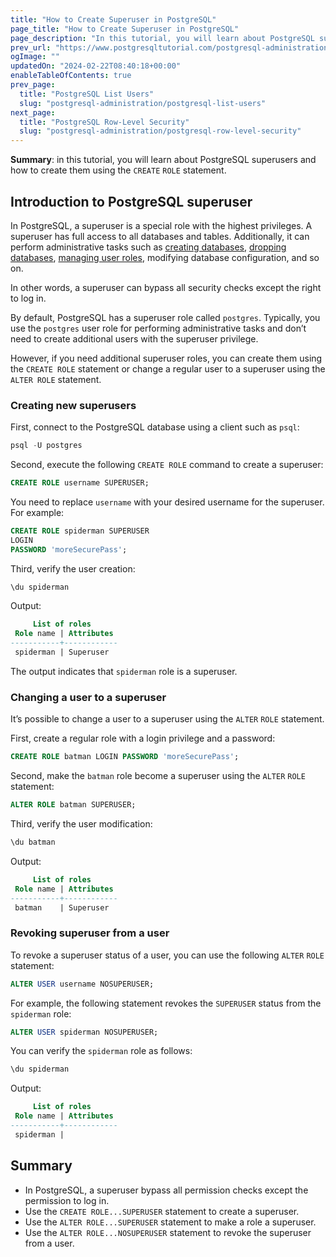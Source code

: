 ```yaml
---
title: "How to Create Superuser in PostgreSQL"
page_title: "How to Create Superuser in PostgreSQL"
page_description: "In this tutorial, you will learn about PostgreSQL superusers and how to create them using the CREATE ROLE statement."
prev_url: "https://www.postgresqltutorial.com/postgresql-administration/create-superuser-postgresql/"
ogImage: ""
updatedOn: "2024-02-22T08:40:18+00:00"
enableTableOfContents: true
prev_page: 
  title: "PostgreSQL List Users"
  slug: "postgresql-administration/postgresql-list-users"
next_page: 
  title: "PostgreSQL Row-Level Security"
  slug: "postgresql-administration/postgresql-row-level-security"
---
```





**Summary**: in this tutorial, you will learn about PostgreSQL superusers and how to create them using the `CREATE` `ROLE` statement.


## Introduction to PostgreSQL superuser

In PostgreSQL, a superuser is a special role with the highest privileges. A superuser has full access to all databases and tables. Additionally, it can perform administrative tasks such as [creating databases](postgresql-create-database), [dropping databases](postgresql-drop-database), [managing user roles](postgresql-roles), modifying database configuration, and so on.

In other words, a superuser can bypass all security checks except the right to log in.

By default, PostgreSQL has a superuser role called `postgres`. Typically, you use the `postgres` user role for performing administrative tasks and don’t need to create additional users with the superuser privilege.

However, if you need additional superuser roles, you can create them using the `CREATE ROLE` statement or change a regular user to a superuser using the `ALTER ROLE` statement.


### Creating new superusers

First, connect to the PostgreSQL database using a client such as `psql`:


```sql
psql -U postgres
```
Second, execute the following `CREATE ROLE` command to create a superuser:


```sql
CREATE ROLE username SUPERUSER;
```
You need to replace `username` with your desired username for the superuser. For example:


```sql
CREATE ROLE spiderman SUPERUSER
LOGIN
PASSWORD 'moreSecurePass';
```
Third, verify the user creation:


```sql
\du spiderman
```
Output:


```sql
     List of roles
 Role name | Attributes
-----------+------------
 spiderman | Superuser
```
The output indicates that `spiderman` role is a superuser.


### Changing a user to a superuser

It’s possible to change a user to a superuser using the `ALTER` `ROLE` statement.

First, create a regular role with a login privilege and a password:


```sql
CREATE ROLE batman LOGIN PASSWORD 'moreSecurePass';
```
Second, make the `batman` role become a superuser using the `ALTER` `ROLE` statement:


```sql
ALTER ROLE batman SUPERUSER;
```
Third, verify the user modification:


```sql
\du batman
```
Output:


```sql
     List of roles
 Role name | Attributes
-----------+------------
 batman    | Superuser
```

### Revoking superuser from a user

To revoke a superuser status of a user, you can use the following `ALTER` `ROLE` statement:


```sql
ALTER USER username NOSUPERUSER;
```
For example, the following statement revokes the `SUPERUSER` status from the `spiderman` role:


```sql
ALTER USER spiderman NOSUPERUSER;
```
You can verify the `spiderman` role as follows:


```sql
\du spiderman
```
Output:


```sql
     List of roles
 Role name | Attributes
-----------+------------
 spiderman |
```

## Summary

* In PostgreSQL, a superuser bypass all permission checks except the permission to log in.
* Use the `CREATE ROLE...SUPERUSER` statement to create a superuser.
* Use the `ALTER ROLE...SUPERUSER` statement to make a role a superuser.
* Use the `ALTER ROLE...NOSUPERUSER` statement to revoke the superuser from a user.

